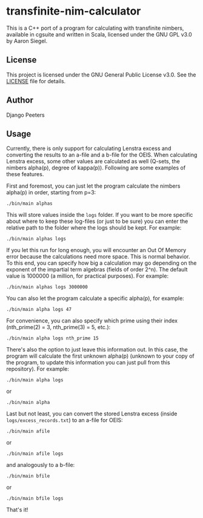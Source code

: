 # transfinite-nim-calculator

This is a C++ port of a program for calculating with transfinite nimbers, available in cgsuite and written in Scala, licensed under the GNU GPL v3.0 by Aaron Siegel.

## License

This project is licensed under the GNU General Public License v3.0. See the [LICENSE](LICENSE) file for details.

## Author

Django Peeters

## Usage

Currently, there is only support for calculating Lenstra excess and converting the results to an a-file and a b-file for the OEIS. When calculating Lenstra excess, some other values are calculated as well (Q-sets, the nimbers alpha(p), degree of kappa(p)). Following are some examples of these features.

First and foremost, you can just let the program calculate the nimbers alpha(p) in order, starting from p=3:
```
./bin/main alphas
```
This will store values inside the `logs` folder. If you want to be more specific about where to keep these log-files (or just to be sure) you can enter the relative path to the folder where the logs should be kept. For example:
```
./bin/main alphas logs
```
If you let this run for long enough, you will encounter an Out Of Memory error because the calculations need more space. This is normal behavior. To this end, you can specify how big a calculation may go depending on the exponent of the impartial term algebras (fields of order 2^n). The default value is 1000000 (a million, for practical purposes). For example:
```
./bin/main alphas logs 3000000
```

You can also let the program calculate a specific alpha(p), for example:
```
./bin/main alpha logs 47
```
For convenience, you can also specify which prime using their index (nth_prime(2) = 3, nth_prime(3) = 5, etc.):
```
./bin/main alpha logs nth_prime 15
```
There's also the option to just leave this information out. In this case, the program will calculate the first unknown alpha(p) (unknown to your copy of the program, to update this information you can just pull from this repository). For example:
```
./bin/main alpha logs
```
or
```
./bin/main alpha
```

Last but not least, you can convert the stored Lenstra excess (inside `logs/excess_records.txt`) to an a-file for OEIS:
```
./bin/main afile
```
or
```
./bin/main afile logs
```
and analogously to a b-file:
```
./bin/main bfile
```
or
```
./bin/main bfile logs
```

That's it!
